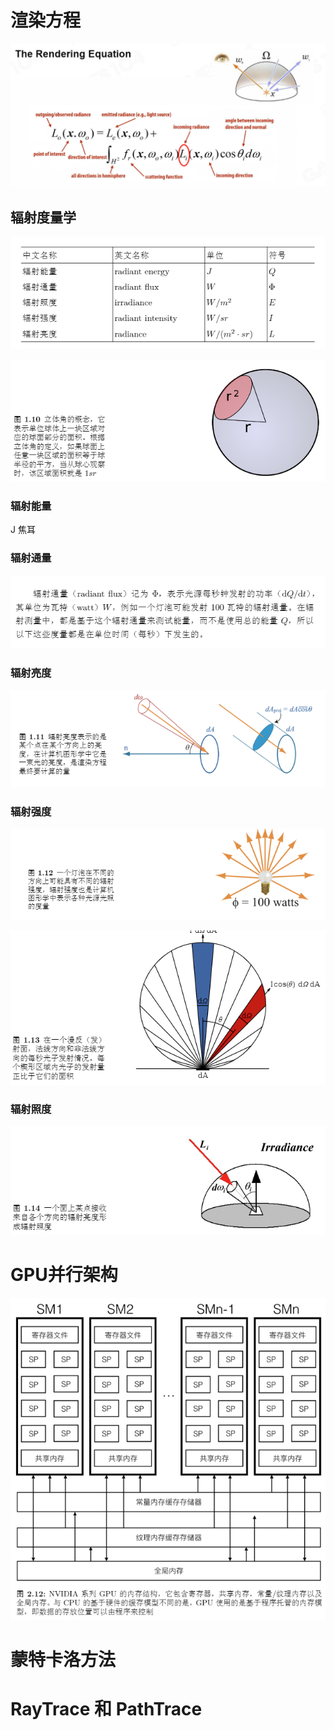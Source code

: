 
# 渲染方程

![](../99.res/pic/20230116135712.png)  

## 辐射度量学


![](../99.res/pic/20230116135052.png)  

![](../99.res/pic/20230116135111.png)  

### 辐射能量

J 焦耳

### 辐射通量

![](../99.res/pic/20230116135244.png)  

### 辐射亮度

![](../99.res/pic/20230116135232.png)  

### 辐射强度

![](../99.res/pic/20230116135335.png)  

![](../99.res/pic/20230116135358.png)  

### 辐射照度


![](../99.res/pic/20230116135420.png)  


# GPU并行架构


![](../99.res/pic/20230116140234.png)  


# 蒙特卡洛方法


# RayTrace 和 PathTrace